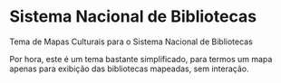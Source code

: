 # Sistema Nacional de Bibliotecas

Tema de Mapas Culturais para o Sistema Nacional de Bibliotecas

Por hora, este é um tema bastante simplificado, para termos um mapa apenas para exibição das bibliotecas mapeadas, sem interação.

